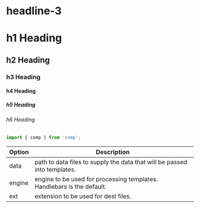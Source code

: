 # headline-3

# h1 Heading
## h2 Heading
### h3 Heading
#### h4 Heading
##### h5 Heading
###### h6 Heading

```js
import { comp } from 'comp';
```

| Option | Description |
| ------ | ----------- |
| data   | path to data files to supply the data that will be passed into templates. |
| engine | engine to be used for processing templates. Handlebars is the default. |
| ext    | extension to be used for dest files. |